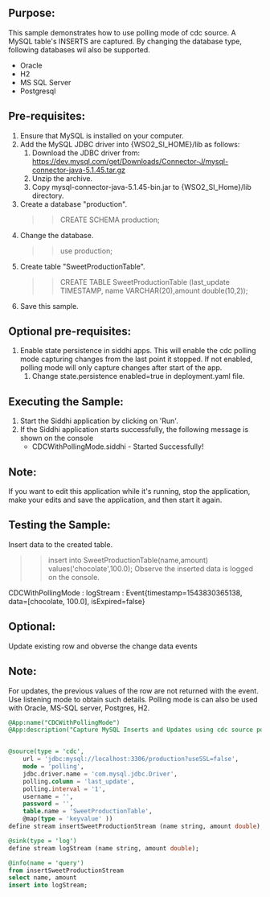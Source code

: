 
## Purpose:
This sample demonstrates how to use polling mode of cdc source.
A MySQL table's INSERTS are captured.
By changing the database type, following databases wil also be supported.
* Oracle
* H2
* MS SQL Server
* Postgresql

## Pre-requisites:
1) Ensure that MySQL is installed on your computer.
2) Add the MySQL JDBC driver into {WSO2_SI_HOME}/lib as follows:
    1) Download the JDBC driver from: https://dev.mysql.com/get/Downloads/Connector-J/mysql-connector-java-5.1.45.tar.gz
    2) Unzip the archive.
    3) Copy mysql-connector-java-5.1.45-bin.jar to {WSO2_SI_Home}/lib directory.
3) Create a database "production".<br/>
    >> CREATE SCHEMA production;
4) Change the database.<br/>
    >> use production;
5) Create table "SweetProductionTable".<br/>
    >> CREATE TABLE SweetProductionTable (last_update TIMESTAMP, name VARCHAR(20),amount double(10,2));
6) Save this sample.

## Optional pre-requisites:
1) Enable state persistence in siddhi apps.
This will enable the cdc polling mode capturing changes from the last point it stopped.
If not enabled, polling mode will only capture changes after start of the app.
    1) Change state.persistence enabled=true in deployment.yaml file.

## Executing the Sample:
1) Start the Siddhi application by clicking on 'Run'.
2) If the Siddhi application starts successfully, the following message is shown on the console
    * CDCWithPollingMode.siddhi - Started Successfully!

## Note:
If you want to edit this application while it's running, stop the application, make your edits and save the application, and then start it again.

## Testing the Sample:
Insert data to the created table.<br/>
>> insert into SweetProductionTable(name,amount) values('chocolate',100.0);
Observe the inserted data is logged on the console.

CDCWithPollingMode : logStream : Event{timestamp=1543830365138, data=[chocolate, 100.0], isExpired=false}

## Optional:
Update existing row and obverse the change data events

## Note:
For updates, the previous values of the row are not returned with the event. Use listening mode to obtain such details.
Polling mode is can also be used with Oracle, MS-SQL server, Postgres, H2.


```sql
@App:name("CDCWithPollingMode")
@App:description("Capture MySQL Inserts and Updates using cdc source polling mode.")


@source(type = 'cdc',
	url = 'jdbc:mysql://localhost:3306/production?useSSL=false',
	mode = 'polling',
	jdbc.driver.name = 'com.mysql.jdbc.Driver',
	polling.column = 'last_update',
	polling.interval = '1',
	username = '',
	password = '',
	table.name = 'SweetProductionTable',
	@map(type = 'keyvalue' ))
define stream insertSweetProductionStream (name string, amount double);

@sink(type = 'log')
define stream logStream (name string, amount double);

@info(name = 'query')
from insertSweetProductionStream
select name, amount
insert into logStream;
```